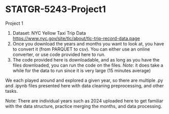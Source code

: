 # STATGR-5243-Project1
Project 1 
1. Dataset: NYC Yellow Taxi Trip Data https://www.nyc.gov/site/tlc/about/tlc-trip-record-data.page
2. Once you download the years and months you want to look at, you have to convert it (from PARQUET to csv). You can either use an online converter, or use code provided here to run.
3. The code provided here is downloadable, and as long as you have the files downloaded, you can run the code on the files. *Note*: it does take a while for the data to run since it is very large (15 minutes average)   

We each played around and explored a given year, so there are multiple .py and .ipynb files presented here with data cleaning preprocessing, and other tasks.

Note: There are individual years such as 2024 uploaded here to get familiar with the data structure, practice merging the months, and data processing. 
